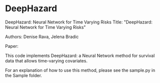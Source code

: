 # DeepHazard
DeepHazard: Neural Network for Time Varying Risks
Title: "DeepHazard: Neural Network for Time Varying Risks"

Authors: Denise Rava, Jelena Bradic

Paper: 

This code implements DeepHazard: a Neural Network method for survival data that allows time-varying covariates. 

For an explanation of how to use this method, please see the sample.py in the Sample folder.
